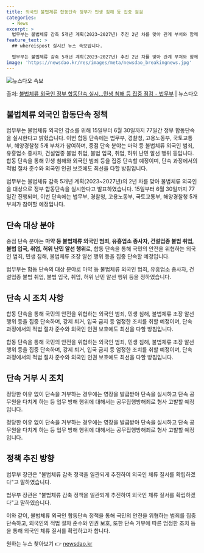 ```yaml
---
title: 외국인 불법체류 합동단속 정부가 민생 침해 등 집중 점검
categories:
  - News
excerpt: >
  법무부는 불법체류 감축 5개년 계획(2023~2027년) 추진 2년 차를 맞아 관계 부처와 함께 정부 합동단…
feature_text: >
  ## whereispost 실시간 뉴스 속보입니다.

  법무부는 불법체류 감축 5개년 계획(2023~2027년) 추진 2년 차를 맞아 관계 부처와 함께 정부 합동단…
image: 'https://newsdao.kr/res/images/meta/newsdao_breakingnews.jpg'
---
```


![뉴스다오 속보](https://newsdao.kr/res/images/meta/newsdao_breakingnews.jpg)

<p>출처: <a href="https://newsdao.kr/3582" rel="dofollow">불법체류 외국인 정부 합동단속 실시…민생 침해 등 집중 점검 - 법무부</a> | 뉴스다오</p>

<h2 data-ke-size="size26">불법체류 외국인 합동단속 정책</h2>
법무부는 불법체류 외국인 감소를 위해 15일부터 6월 30일까지 77일간 정부 합동단속을 실시한다고 밝혔습니다. 이번 합동 단속에는 법무부, 경찰청, 고용노동부, 국토교통부, 해양경찰청 5개 부처가 참여하며, 중점 단속 분야는 마약 등 불법체류 외국인 범죄, 유흥업소 종사자, 건설업종 불법 취업, 불법 입국, 취업, 허위 난민 알선 행위 등입니다. 합동 단속을 통해 민생 침해와 외국인 범죄 등을 집중 단속할 예정이며, 단속 과정에서의 적법 절차 준수와 외국인 인권 보호에도 최선을 다할 방침입니다.

<p data-ke-size="size16">법무부는 불법체류 감축 5개년 계획(2023~2027년)의 2년 차를 맞아 불법체류 외국인을 대상으로 정부 합동단속을 실시한다고 발표하였습니다. 15일부터 6월 30일까지 77일간 진행되며, 이번 단속에는 법무부, 경찰청, 고용노동부, 국토교통부, 해양경찰청 5개 부처가 참여할 예정입니다.</p>

<h2 data-ke-size="size24">단속 대상 분야</h2>
중점 단속 분야는 <b>마약 등 불법체류 외국인 범죄, 유흥업소 종사자, 건설업종 불법 취업, 불법 입국, 취업, 허위 난민 알선 행위</b>로, 합동 단속을 통해 국민의 안전을 위협하는 외국인 범죄, 민생 침해, 불법체류 조장 알선 행위 등을 집중 단속할 예정입니다.

<p data-ke-size="size16">법무부는 합동 단속의 대상 분야로 마약 등 불법체류 외국인 범죄, 유흥업소 종사자, 건설업종 불법 취업, 불법 입국, 취업, 허위 난민 알선 행위 등을 정하였습니다.</p>

<h2 data-ke-size="size24">단속 시 조치 사항</h2>
합동 단속을 통해 국민의 안전을 위협하는 외국인 범죄, 민생 침해, 불법체류 조장 알선 행위 등을 집중 단속하며, 강제 퇴거, 입국 금지 등 엄정한 조치를 취할 예정이며, 단속 과정에서의 적법 절차 준수와 외국인 인권 보호에도 최선을 다할 방침입니다.

<p data-ke-size="size16">합동 단속을 통해 국민의 안전을 위협하는 외국인 범죄, 민생 침해, 불법체류 조장 알선 행위 등을 집중 단속하며, 강제 퇴거, 입국 금지 등 엄정한 조치를 취할 예정이며, 단속 과정에서의 적법 절차 준수와 외국인 인권 보호에도 최선을 다할 방침입니다.</p>

<h2 data-ke-size="size24">단속 거부 시 조치</h2>
정당한 이유 없이 단속을 거부하는 경우에는 영장을 발급받아 단속을 실시하고 단속 공무원을 다치게 하는 등 업무 방해 행위에 대해서는 공무집행방해죄로 형사 고발할 예정입니다.

<p data-ke-size="size16">정당한 이유 없이 단속을 거부하는 경우에는 영장을 발급받아 단속을 실시하고 단속 공무원을 다치게 하는 등 업무 방해 행위에 대해서는 공무집행방해죄로 형사 고발할 예정입니다.</p>

<h2 data-ke-size="size24">정책 추진 방향</h2>
법무부 장관은 "불법체류 감축 정책을 일관되게 추진하여 외국인 체류 질서를 확립하겠다"고 말하였습니다.

<p data-ke-size="size16">법무부 장관은 "불법체류 감축 정책을 일관되게 추진하여 외국인 체류 질서를 확립하겠다"고 말하였습니다.</p>

이와 같이, 불법체류 외국인 합동단속 정책을 통해 국민의 안전을 위협하는 범죄를 집중 단속하고, 외국인의 적법 절차 준수와 인권 보호, 또한 단속 거부에 따른 엄정한 조치 등을 통해 외국인 체류 질서를 확립하고자 합니다. 

원하는 뉴스 찾아보기 👉 <a href="https://newsdao.kr" rel="dofollow">newsdao.kr</a>


